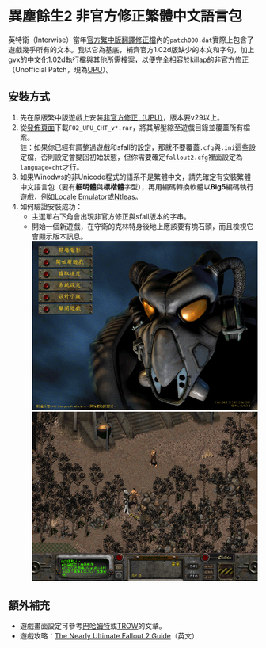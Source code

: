 # 異塵餘生2 非官方修正繁體中文語言包

英特衛（Interwise）當年[官方繁中版翻譯修正檔](https://web.archive.org/web/20010128163400/http://www.interwise.com.tw/FALLOUT/FALLOUT2/f2cpatch.htm)內的`patch000.dat`實際上包含了遊戲幾乎所有的文本。我以它為基底，補齊官方1.02d版缺少的本文和字句，加上gvx的中文化1.02d執行檔與其他所需檔案，以便完全相容於killap的非官方修正（Unofficial Patch，現為[UPU](https://github.com/BGforgeNet/Fallout2_Unofficial_Patch)）。

## 安裝方式

1. 先在原版繁中版遊戲上安裝[非官方修正（UPU）](https://github.com/BGforgeNet/Fallout2_Unofficial_Patch)，版本要v29以上。
2. 從[發佈頁面](https://github.com/NovaRain/FO2_UP_TChinese/releases)下載`FO2_UPU_CHT_v*.rar`，將其解壓縮至遊戲目錄並覆蓋所有檔案。\
   註：如果你已經有調整過遊戲和sfall的設定，那就不要覆蓋`.cfg`與`.ini`這些設定檔，否則設定會變回初始狀態，但你需要確定`fallout2.cfg`裡面設定為`language=cht`才行。
3. 如果Winodws的非Unicode程式的語系不是繁體中文，請先確定有安裝繁體中文語言包（要有**細明體**與**標楷體**字型），再用編碼轉換軟體以**Big5**編碼執行遊戲，例如[Locale Emulator](https://github.com/xupefei/Locale-Emulator)或[Ntleas](https://github.com/zxyacb/ntlea)。
4. 如何驗證安裝成功：
   * 主選單右下角會出現非官方修正與sfall版本的字串。
   * 開始一個新遊戲，在守衛的克林特身後地上應該要有塊石頭，而且檢視它會顯示版本訊息。
   ![](Resources/pics/f2upu_cht1.png)
   ![](Resources/pics/f2upu_cht2.png)

## 額外補充

* 遊戲畫面設定可參考[巴哈姆特](https://forum.gamer.com.tw/C.php?bsn=2023&snA=22586)或[TROW](https://trow.cc/board/showtopic=50933)的文章。
* 遊戲攻略：[The Nearly Ultimate Fallout 2 Guide](https://lemmings19.github.io/fallout-2-walkthrough/)（英文）

